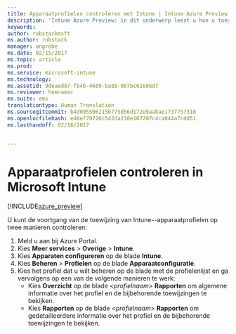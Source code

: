 ```yaml
---
title: Apparaatprofielen controleren met Intune | Intune Azure Preview | Microsoft Docs
description: 'Intune Azure Preview: in dit onderwerp leest u hoe u toegewezen Intune-apparaatprofielen kunt controleren.'
keywords: 
author: robstackmsft
ms.author: robstack
manager: angrobe
ms.date: 02/15/2017
ms.topic: article
ms.prod: 
ms.service: microsoft-intune
ms.technology: 
ms.assetid: 9deaed87-fb4b-4689-ba88-067bc61686d7
ms.reviewer: heenamac
ms.suite: ems
translationtype: Human Translation
ms.sourcegitcommit: b4d095506215b775d56d172e9aabae1737757310
ms.openlocfilehash: e48ef79726c542da210e167707c4ca044a7cdd51
ms.lasthandoff: 02/16/2017


---
```


# <a name="how-to-monitor-device-profiles-in-microsoft-intune"></a>Apparaatprofielen controleren in Microsoft Intune

[!INCLUDE[azure_preview](../includes/azure_preview.md)]

U kunt de voortgang van de toewijzing van Intune--apparaatprofielen op twee manieren controleren:


1. Meld u aan bij Azure Portal.
2. Kies **Meer services** > **Overige** > **Intune**.
3. Kies **Apparaten configureren** op de blade **Intune**.
2. Kies **Beheren** > **Profielen** op de blade **Apparaatconfiguratie**.
2. Kies het profiel dat u wilt beheren op de blade met de profielenlijst en ga vervolgens op een van de volgende manieren te werk:
    - Kies **Overzicht** op de blade <*profielnaam*> **Rapporten** om algemene informatie over het profiel en de bijbehorende toewijzingen te bekijken.
    - Kies **Rapporten** op de blade <*profielnaam*> **Rapporten** om gedetailleerdere informatie over het profiel en de bijbehorende toewijzingen te bekijken.

